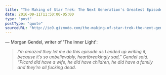 ```yaml
---
title: "The Making of Star Trek: The Next Generation's Greatest Episode, 'The Inner Light'"
date: 2016-09-11T11:50:00-05:00
type: "post"
postType: "quote"
sourceURL: "http://io9.gizmodo.com/the-making-of-star-trek-the-next-generations-greatest-1786330645"
---
```

— Morgan Gendel, writer of 'The Inner Light':

>*I’m amazed they let me do this episode as I ended up writing it, because it’s so unbelievably, heartbreakingly sad,” Gendel said. “Picard did have a wife, he did have children, he did have a family and they’re all fucking dead.*

